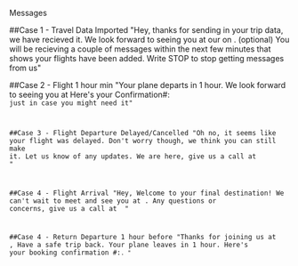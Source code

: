 Messages

##Case 1 - Travel Data Imported
"Hey, thanks for sending in your trip data, we have recieved it. We look forward to seeing you at our <Event Name> on <Date>. (optional) You will be recieving a couple of messages within the next few minutes that shows your flights have been added. Write STOP to stop getting messages from us"

##Case 2 - Flight 1 hour min 
"Your plane departs in 1 hour. We look forward to seeing you at <event name> Here's your Confirmation#: <code> just in case you might need it"

##Case 3 - Flight Departure Delayed/Cancelled
"Oh no, it seems like your flight was delayed. Don't worry though, we think you can still make it. Let us know of any updates. We are here, give us a call at <number here>"

##Case 4 - Flight Arrival 
"Hey, Welcome to your final destination! We can't wait to meet and see you at <event Name Here>. Any questions or concerns, give us a call at <number here> "


##Case 4 - Return Departure 1 hour before
"Thanks for joining us at <event name>, Have a safe trip back. Your plane leaves in 1 hour. Here's your booking confirmation #:<code>. "

